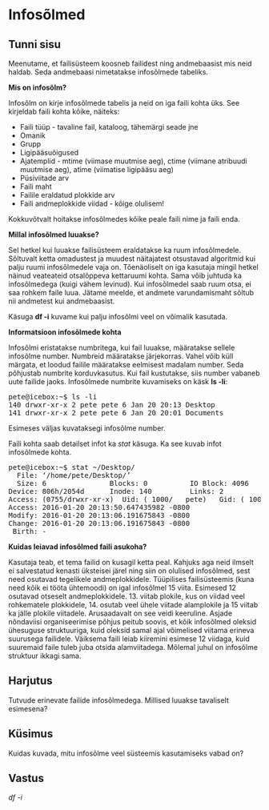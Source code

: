 ﻿# Infosõlmed

## Tunni sisu

Meenutame, et failisüsteem koosneb failidest ning andmebaasist mis neid haldab. Seda andmebaasi nimetatakse infosõlmede tabeliks.

<b>Mis on infosõlm?</b>

Infosõlm on kirje infosõlmede tabelis ja neid on iga faili kohta üks. See kirjeldab faili kohta kõike, näiteks:

<ul>
<li>Faili tüüp - tavaline fail, kataloog, tähemärgi seade jne </li>
<li>Omanik</li>
<li>Grupp</li>
<li>Ligipääsuõigused</li>
<li>Ajatemplid - mtime (viimase muutmise aeg), ctime (viimane atribuudi muutmise aeg), atime (viimatise ligipääsu aeg)</li>
<li>Püsiviitade arv</li>
<li>Faili maht</li>
<li>Failile eraldatud plokkide arv</li>
<li>Faili andmeplokkide viidad - kõige olulisem!</li>
</ul>

Kokkuvõtvalt hoitakse infosõlmedes kõike peale faili nime ja faili enda.

<b>Millal infosõlmed luuakse?</b>

Sel hetkel kui luuakse failisüsteem eraldatakse ka ruum infosõlmedele. Sõltuvalt ketta omadustest ja muudest näitajatest otsustavad algoritmid kui palju ruumi infosõlmedele vaja on. Tõenäoliselt on iga kasutaja mingil hetkel näinud veateateid otsalõppeva kettaruumi kohta. Sama võib juhtuda ka infosõlmedega (kuigi vähem levinud). Kui infosõlmedel saab ruum otsa, ei saa rohkem faile luua. Jätame meelde, et andmete varundamismaht sõltub nii andmetest kui andmebaasist.

Käsuga <b>df -i</b> kuvame kui palju infosõlmi veel on võimalik kasutada.

<b>Informatsioon infosõlmede kohta</b>

Infosõlmi eristatakse numbritega, kui fail luuakse, määratakse sellele infosõlme number. Numbreid määratakse järjekorras. Vahel võib küll märgata, et loodud failile määratakse eelmisest madalam number. Seda põhjustab numbrite korduvkasutus. Kui fail kustutakse, siis number vabaneb uute failide jaoks. Infosõlmede numbrite kuvamiseks on käsk <b>ls -li</b>:

<pre>
pete@icebox:~$ ls -li
140 drwxr-xr-x 2 pete pete 6 Jan 20 20:13 Desktop
141 drwxr-xr-x 2 pete pete 6 Jan 20 20:01 Documents
</pre>

Esimeses väljas kuvataksegi infosõlme number.

Faili kohta saab detailset infot ka *stat* käsuga. Ka see kuvab infot infosõlmede kohta.

<pre>
pete@icebox:~$ stat ~/Desktop/
  File: ‘/home/pete/Desktop/’
  Size: 6               Blocks: 0          IO Block: 4096   directory
Device: 806h/2054d      Inode: 140         Links: 2
Access: (0755/drwxr-xr-x)  Uid: ( 1000/   pete)   Gid: ( 1000/   pete)
Access: 2016-01-20 20:13:50.647435982 -0800
Modify: 2016-01-20 20:13:06.191675843 -0800
Change: 2016-01-20 20:13:06.191675843 -0800
 Birth: -
</pre>

<b>Kuidas leiavad infosõlmed faili asukoha?</b>

Kasutaja teab, et tema failid on kusagil ketta peal. Kahjuks aga neid ilmselt ei salvestatud kenasti üksteisei järel ning siin on olulised infosõlmed, sest need osutavad tegelikele andmeplokkidele. Tüüpilises failisüsteemis (kuna need kõik ei tööta ühtemoodi) on igal infosõlmel 15 viita. Esimesed 12 osutavad otseselt andmeplokkidele. 13. viitab plokile, kus on viidad veel rohkematele plokkidele, 14. osutab veel ühele viitade alamplokile ja 15 viitab ka jälle plokile viitadele. Arusaadavalt on see veidi keeruline. Asjade nõndaviisi organiseerimise põhjus peitub soovis, et kõik infosõlmed oleksid ühesuguse struktuuriga, kuid oleksid samal ajal võimelised viitama erineva suurusega failidele. Väiksema faili leiab kiiremini esimese 12 viidaga, kuid suuremaid faile tuleb juba otsida alamviitadega. Mõlemal juhul on infosõlme struktuur ikkagi sama.

## Harjutus

Tutvude erinevate failide infosõlmedega. Millised luuakse tavaliselt esimesena?

## Küsimus

Kuidas kuvada, mitu infosõlme veel süsteemis kasutamiseks vabad on?

## Vastus

*df -i*
